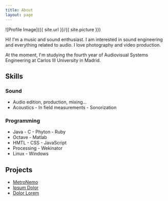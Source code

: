 ```yaml
---
title: About
layout: page
---
```

![Profile Image]({{ site.url }}/{{ site.picture }})

<p>Hi! I'm a music and sound enthusiast. I am interested in sound engineering and everything related to audio. I love photography and video production.</p>

<p>At the moment, I'm studying the fourth year of Audiovisual Systems Engineering at Carlos III University in Madrid.</p>

<h2>Skills</h2>

<h3>Sound</h3>
<ul class="skill-list">
	<li>Audio edition, production, mixing...</li>
	<li>Acoustics - In field measurements - Sonorization</li>
</ul>
<h3>Programming</h3>
<ul class="skill-list">
	<li>Java - C - Phyton - Ruby</li>
	<li>Octave - Matlab </li>
	<li>HMTL - CSS - JavaScript</li>
	<li>Processing - Wekinator</li>
	<li>Linux - Windows</li>
</ul>

<h2>Projects</h2>

<ul>
	<li><a href="https://github.com/UC3Music/MetroNemo">MetroNemo</a></li>
	<li><a href="https://github.com/">Ipsum Dolor</a></li>
	<li><a href="https://github.com/">Dolor Lorem</a></li>
</ul>
